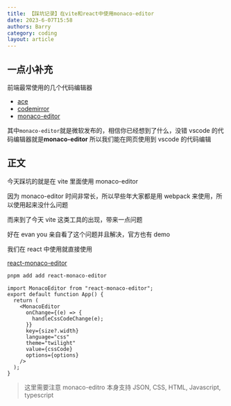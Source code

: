 ```yaml
---
title: 【踩坑记录】在vite和react中使用monaco-editor
date: 2023-6-07T15:58
authors: Barry
category: coding
layout: article
---
```


## 一点小补充

前端最常使用的几个代码编辑器

- [ace](https://ace.c9.io/)
- [codemirror](https://codemirror.net/5/)
- [monaco-editor](https://github.com/microsoft/monaco-editor)

其中`monaco-editor`就是微软发布的，相信你已经想到了什么，没错 vscode 的代码编辑器就是**monaco-editor**
所以我们能在网页使用到 vscode 的代码编辑

## 正文

今天踩坑的就是在 vite 里面使用 monaco-editor

因为 monaco-editor 时间非常长，所以早些年大家都是用 webpack 来使用，所以使用起来没什么问题

而来到了今天 vite 这类工具的出现，带来一点问题

好在 evan you 亲自看了这个问题并且解决，官方也有 demo

我们在 react 中使用就直接使用

[react-monaco-editor](https://github.com/react-monaco-editor/react-monaco-editor)

```bash
pnpm add add react-monaco-editor
```

```tsx
import MonacoEditor from "react-monaco-editor";
export default function App() {
  return (
    <MonacoEditor
      onChange={(e) => {
        handleCssCodeChange(e);
      }}
      key={size?.width}
      language="css"
      theme="twilight"
      value={cssCode}
      options={options}
    />
  );
}
```

> 这里需要注意 monaco-editro 本身支持 JSON, CSS, HTML, Javascript, typescript
